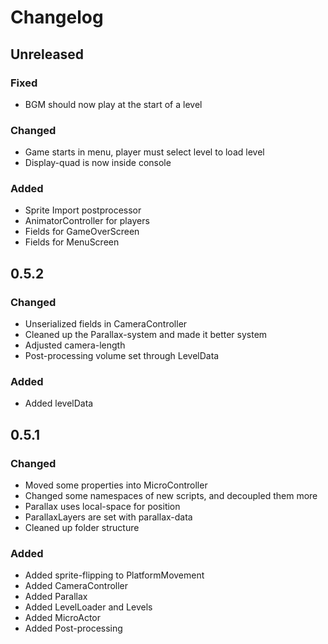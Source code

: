 # Changelog

## Unreleased
### Fixed
- BGM should now play at the start of a level

### Changed
- Game starts in menu, player must select level to load level
- Display-quad is now inside console

### Added
- Sprite Import postprocessor
- AnimatorController for players
- Fields for GameOverScreen
- Fields for MenuScreen

## 0.5.2
### Changed
- Unserialized fields in CameraController
- Cleaned up the Parallax-system and made it better system
- Adjusted camera-length
- Post-processing volume set through LevelData

### Added
- Added levelData

## 0.5.1
### Changed
- Moved some properties into MicroController
- Changed some namespaces of new scripts, and decoupled them more
- Parallax uses local-space for position
- ParallaxLayers are set with parallax-data
- Cleaned up folder structure

### Added
- Added sprite-flipping to PlatformMovement
- Added CameraController
- Added Parallax
- Added LevelLoader and Levels
- Added MicroActor
- Added Post-processing